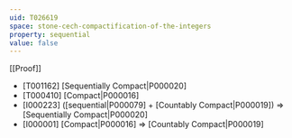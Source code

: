 ```yaml
---
uid: T026619
space: stone-cech-compactification-of-the-integers
property: sequential
value: false
---
```

[[Proof]]

* [T001162] [Sequentially Compact|P000020]
* [T000410] [Compact|P000016]
* [I000223] ([sequential|P000079] + [Countably Compact|P000019]) => [Sequentially Compact|P000020]
* [I000001] [Compact|P000016] => [Countably Compact|P000019]

